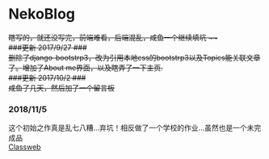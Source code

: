 # NekoBlog
~~瞎写的，就还没写完，前端难看，后端混乱，咸鱼一个继续填坑 ~~  
###更新 2017/9/27 ###  
删除了django-bootstrp3，改为引用本地css的bootstrp3以及Topics能关联文章了。增加了About me界面，以及瞎弄了一下主页.~~  
~~###更新 2017/10/2 ###  
咸鱼了几天，然后加了一个留言板~~  
### 2018/11/5 ###  
这个初始之作真是乱七八糟...弃坑！相反做了一个学校的作业...虽然也是一个未完成品  
[Classweb](https://github.com/linrunjie1506440129/classWeb)
